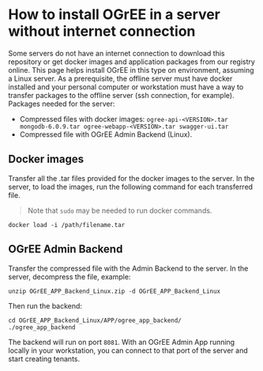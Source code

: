 # How to install OGrEE in a server without internet connection 

Some servers do not have an internet connection to download this repository or get docker images and application packages from our registry online. This page helps install OGrEE in this type on environment, assuming a Linux server. As a prerequisite, the offline server must have docker installed and your personal computer or workstation must have a way to transfer packages to the offline server (ssh connection, for example). Packages needed for the server:
* Compressed files with docker images:
`ogree-api-<VERSION>.tar mongodb-6.0.9.tar ogree-webapp-<VERSION>.tar swagger-ui.tar` 
* Compressed file with OGrEE Admin Backend (Linux).

## Docker images

Transfer all the .tar files provided for the docker images to the server. In the server, to load the images, run the following command for each transferred file. 
> Note that `sudo` may be needed to run docker commands.
```
docker load -i /path/filename.tar
```

## OGrEE Admin Backend

Transfer the compressed file with the Admin Backend to the server. In the server, decompress the file, example:
```
unzip OGrEE_APP_Backend_Linux.zip -d OGrEE_APP_Backend_Linux
```
Then run the backend:
```
cd OGrEE_APP_Backend_Linux/APP/ogree_app_backend/
./ogree_app_backend
```
The backend will run on port `8081`. With an OGrEE Admin App running locally in your workstation, you can connect to that port of the server and start creating tenants.



